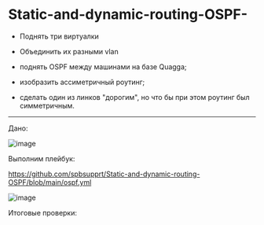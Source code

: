 # Static-and-dynamic-routing-OSPF-

- Поднять три виртуалки

- Объединить их разными vlan

- поднять OSPF между машинами на базе Quagga;

- изобразить ассиметричный роутинг;

- сделать один из линков "дорогим", но что бы при этом роутинг был симметричным.

---


Дано:


![image](https://github.com/user-attachments/assets/dddaba8d-0740-45d2-8ca8-e953088004ff)


Выполним плейбук:

https://github.com/spbsupprt/Static-and-dynamic-routing-OSPF/blob/main/ospf.yml

![image](https://github.com/user-attachments/assets/bd45d209-2713-41a2-b604-c3269941d17f)


Итоговые проверки:

